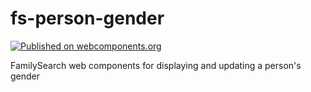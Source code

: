 # fs-person-gender

[![Published on webcomponents.org](https://img.shields.io/badge/webcomponents.org-published-blue.svg)](https://www.webcomponents.org/element/fs-webcomponents/fs-person-gender)

FamilySearch web components for displaying and updating a person's gender
